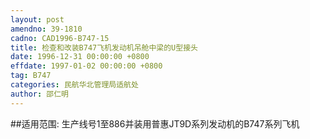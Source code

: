 ```yaml
---
layout: post
amendno: 39-1810
cadno: CAD1996-B747-15
title: 检查和改装B747飞机发动机吊舱中梁的U型接头
date: 1996-12-31 00:00:00 +0800
effdate: 1997-01-02 00:00:00 +0800
tag: B747
categories: 民航华北管理局适航处
author: 邵仁明
---
```


##适用范围:
生产线号1至886并装用普惠JT9D系列发动机的B747系列飞机


